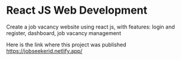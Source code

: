 # React JS Web Development

Create a job vacancy website using react js, with features: login and register, dashboard, job vacancy management

Here is the link where this project was published
https://jobseekerid.netlify.app/
